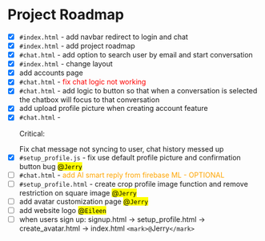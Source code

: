 ---
---

# Project Roadmap

- [x] `#index.html` - add navbar redirect to login and chat
- [x] `#index.html` - add project roadmap
- [x] `#chat.html` - add option to search user by email and start conversation
- [x] `#index.html` - change layout
- [x] add accounts page
- [x] `#chat.html` - <span style="color:red;">fix chat logic not working</span>
- [x] `#chat.html` - add logic to button so that when a conversation is selected the chatbox will focus to that conversation
- [x] add upload profile picture when creating account feature
- [x] `#chat.html` - <p style="colour: red;">Critical:</p> Fix chat message not syncing to user, chat history messed up
- [x] `#setup_profile.js` - fix use default profile picture and confirmation button bug <mark>@`Jerry`</mark>
- [ ] `#chat.html` - <span style="color: orange">add AI smart reply from firebase ML - OPTIONAL</span>
- [ ] `#setup_profile.html` - create crop profile image function and remove restriction on square image <mark>@`Jerry`</mark>
- [ ] add avatar customization page <mark>@`Jerry`</mark>
- [ ] add website logo <mark>@`Eileen`</mark>
- [ ] when users sign up: signup.html -> setup_profile.html -> create_avatar.html -> index.html `<mark>@`Jerry`</mark>`